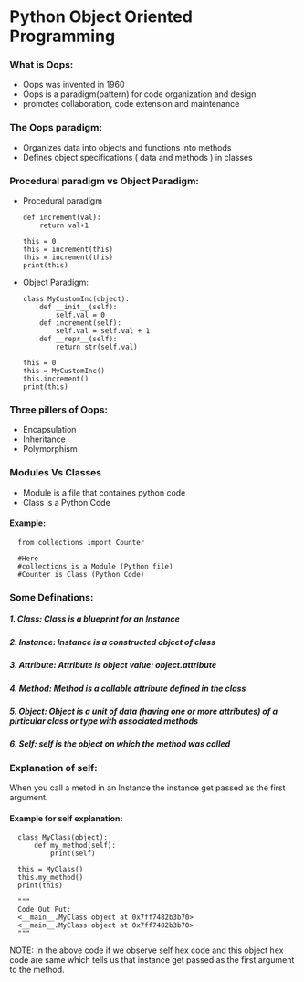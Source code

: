 # Python Object Oriented Programming


### What is Oops:

 * Oops was invented in 1960
 * Oops is a paradigm(pattern) for code organization and design
 * promotes collaboration, code extension and maintenance

### The Oops paradigm:
 * Organizes data into objects and functions into methods
 * Defines object specifications ( data and methods ) in classes

### Procedural paradigm vs Object Paradigm:
* Procedural paradigm

      def increment(val):
          return val+1

      this = 0
      this = increment(this)
      this = increment(this)
      print(this)

* Object Paradigm:

      class MyCustomInc(object):
          def __init__(self):
              self.val = 0
          def increment(self):
              self.val = self.val + 1
          def __repr__(self):
              return str(self.val)

      this = 0
      this = MyCustomInc()
      this.increment()
      print(this)

### Three pillers of Oops:

* Encapsulation
* Inheritance
* Polymorphism


### Modules Vs Classes

* Module is a file that containes python code
* Class  is a Python Code


#### Example:

      from collections import Counter

      #Here 
      #collections is a Module (Python file)
      #Counter is Class (Python Code)

### Some Definations:
##### 1. Class: Class is a blueprint for an Instance
##### 2. Instance: Instance is a constructed objcet of class
##### 3. Attribute: Attribute is object value: object.attribute
##### 4. Method: Method is a callable attribute defined in the class
##### 5. Object: Object is a unit of data (having one or more attributes) of a pirticular class or type with associated methods
##### 6. Self: self is the object on which the method was called

### Explanation of self:
When you call a metod in an Instance the instance get passed as the first argument.

#### Example for self explanation:
      class MyClass(object):
          def my_method(self):
              print(self)

      this = MyClass()
      this.my_method()
      print(this)
      
      """
      Code Out Put:
      <__main__.MyClass object at 0x7ff7482b3b70>
      <__main__.MyClass object at 0x7ff7482b3b70>
      """
      
NOTE: In the above code if we observe self hex code and this object hex code are same which tells us that instance get passed as the first argument to the method.
